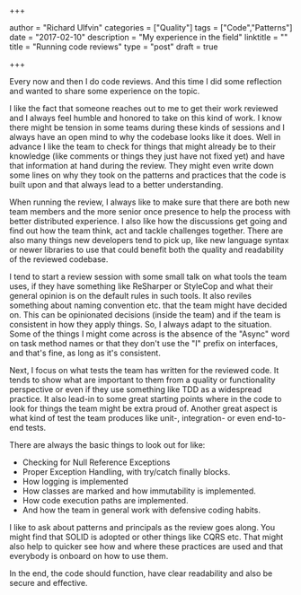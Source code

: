 +++

author = "Richard Ulfvin"
categories = ["Quality"]
tags = ["Code","Patterns"]
date = "2017-02-10"
description = "My experience in the field"
linktitle = ""
title = "Running code reviews"
type = "post"
draft = true

+++

Every now and then I do code reviews. And this time I did some reflection and wanted to share some experience on the topic.

I like the fact that someone reaches out to me to get their work reviewed and I always feel humble and honored to take on this kind of work. I know there might be tension in some teams during these kinds of sessions and I always have an open mind to why the codebase looks like it does. Well in advance I like the team to check for things that might already be to their knowledge (like comments or things they just have not fixed yet) and have that information at hand during the review. They might even write down some lines on why they took on the patterns and practices that the code is built upon and that always lead to a better understanding.

When running the review, I always like to make sure that there are both new team members and the more senior once presence to help the process with better distributed experience. I also like how the discussions get going and find out how the team think, act and tackle challenges together. There are also many things new developers tend to pick up, like new language syntax or newer libraries to use that could benefit both the quality and readability of the reviewed codebase.

I tend to start a review session with some small talk on what tools the team uses, if they have something like ReSharper or StyleCop and what their general opinion is on the default rules in such tools. It also reviles something about naming convention etc. that the team might have decided on. This can be opinionated decisions (inside the team) and if the team is consistent in how they apply things. So, I always adapt to the situation. Some of the things I might come across is the absence of the "Async" word on task method names or that they don't use the "I" prefix on interfaces, and that's fine, as long as it's consistent.

Next, I focus on what tests the team has written for the reviewed code. It tends to show what are important to them from a quality or functionality perspective or even if they use something like TDD as a widespread practice. It also lead-in to some great starting points where in the code to look for things the team might be extra proud of. Another great aspect is what kind of test the team produces like unit-, integration- or even end-to-end tests.

There are always the basic things to look out for like:

* Checking for Null Reference Exceptions
* Proper Exception Handling, with try/catch finally blocks.
* How logging is implemented
* How classes are marked and how immutability is implemented.
* How code execution paths are implemented.
* And how the team in general work with defensive coding habits.

I like to ask about patterns and principals as the review goes along. You might find that SOLID is adopted or other things like CQRS etc. That might also help to quicker see how and where these practices are used and that everybody is onboard on how to use them.

In the end, the code should function, have clear readability and also be secure and effective.
